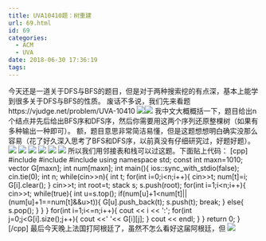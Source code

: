 ```yaml
---
title: UVA10410题：树重建
url: 69.html
id: 69
categories:
  - ACM
  - UVA
date: 2018-06-30 17:36:19
tags:
---
```


今天还是一道关于DFS与BFS的题目，但是对于两种搜索挖的有点深，基本上能学到很多关于DFS与BFS的性质。 废话不多说，我们先来看题https://vjudge.net/problem/UVA-10410 ![](http://39.107.233.145/wp-content/uploads/2018/06/1-174x300.png)![](http://39.107.233.145/wp-content/uploads/2018/06/2-292x300.png) 我中文大概概括一下，题目给出n个结点并先后给出BFS序和DFS序，然后你需要用这两个序列还原整棵树（如果有多种输出一种即可）。 额，题目意思非常简洁易懂，但是这题想想明白确实没那么容易（花了好久深入思考了BFS和DFS序，以前真没有仔细研究过，好题好题）。 ![](http://39.107.233.145/wp-content/uploads/2018/06/3-1024x768.jpg) ![](http://39.107.233.145/wp-content/uploads/2018/06/4-1024x768.jpg) ![](http://39.107.233.145/wp-content/uploads/2018/06/5-1024x768.jpg) ![](http://39.107.233.145/wp-content/uploads/2018/06/6-1024x768.jpg) ![](http://39.107.233.145/wp-content/uploads/2018/06/8-1024x768.jpg) ![](http://39.107.233.145/wp-content/uploads/2018/06/7-1024x768.jpg) 所以我们用邻接表和栈可以过这题。下面贴上代码： \[cpp\] #include <iostream> #include <vector> #include <stack> using namespace std; const int maxn=1010; vector<int> G\[maxn\]; int num\[maxn\]; int main(){ ios::sync\_with\_stdio(false); cin.tie(0); int n; while(cin>>n){ int t; for(int i=0;i<n;i++){ cin>>t; num\[t\]=i; G\[i\].clear(); } cin>>t; int root=t; stack<int> s; s.push(root); for(int i=1;i<n;i++){ cin>>t; while(true){ int u=s.top(); if(num\[u\]+1<num\[t\]||(num\[u\]+1==num\[t\]&&u>t)){ G\[u\].push_back(t); s.push(t); break; } else{ s.pop(); } } } for(int i=1;i<=n;i++){ cout << i << ':'; for(int j=0;j<G\[i\].size();j++){ cout <<' '<< G\[i\]\[j\]; } cout << endl; } } return 0; } \[/cpp\] 最后今天晚上法国打阿根廷了，虽然不怎么看好这届阿根廷，但 ![](http://39.107.233.145/wp-content/uploads/2018/06/8.gif)